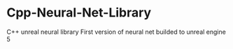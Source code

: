 # Cpp-Neural-Net-Library
C++ unreal neural library
First version of neural net builded to unreal engine 5
